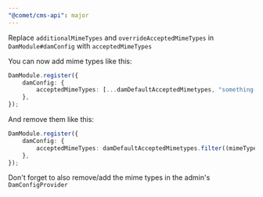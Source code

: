 ```yaml
---
"@comet/cms-api": major
---
```


Replace `additionalMimeTypes` and `overrideAcceptedMimeTypes` in `DamModule#damConfig` with `acceptedMimeTypes`

You can now add mime types like this:

```ts
DamModule.register({
    damConfig: {
        acceptedMimeTypes: [...damDefaultAcceptedMimetypes, "something-else"],
    },
});
```

And remove them like this:

```ts
DamModule.register({
    damConfig: {
        acceptedMimeTypes: damDefaultAcceptedMimetypes.filter((mimeType) => mimeType !== "application/zip"),
    },
});
```

Don't forget to also remove/add the mime types in the admin's `DamConfigProvider`
